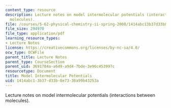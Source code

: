 ```yaml
---
content_type: resource
description: Lecture notes on model intermolecular potentials (interactions between
  molecules).
file: /courses/5-62-physical-chemistry-ii-spring-2008/1414abc13b37d33b8e7336a99b43253a_18_562ln08.pdf
file_size: 294970
file_type: application/pdf
learning_resource_types:
- Lecture Notes
license: https://creativecommons.org/licenses/by-nc-sa/4.0/
ocw_type: OCWFile
parent_title: Lecture Notes
parent_type: CourseSection
parent_uid: 3691784a-a649-a9d4-7bde-3e96c453997c
resourcetype: Document
title: Model Intermolecular Potentials
uid: 1414abc1-3b37-d33b-8e73-36a99b43253a
---
```

Lecture notes on model intermolecular potentials (interactions between molecules).